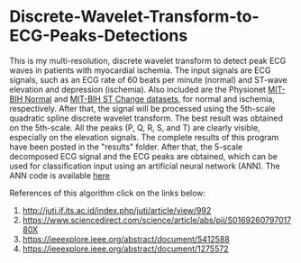 # Discrete-Wavelet-Transform-to-ECG-Peaks-Detections

This is my multi-resolution, discrete wavelet transform to detect peak ECG waves in patients with myocardial ischemia. The input signals are ECG signals, such as an ECG rate of 60 beats per minute (normal) and ST-wave elevation and depression (ischemia). Also included are the Physionet [MIT-BIH Normal](https://archive.physionet.org/cgi-bin/atm/ATM) and [MIT-BIH ST Change datasets](https://archive.physionet.org/cgi-bin/atm/ATM), for normal and ischemia, respectively.  After that, the signal will be processed using the 5th-scale quadratic spline discrete wavelet transform. The best result was obtained on the 5th-scale. All the peaks (P, Q, R, S, and T) are clearly visible, especially on the elevation signals. The complete results of this program have been posted in the "results" folder. After that, the 5-scale decomposed ECG signal and the ECG peaks are obtained, which can be used for classification input using an artificial neural network (ANN). The ANN code is available [here](https://github.com/AchmadFachturrohman/Machine-Learning-Based-Myocardial-Ischemia-Classification/tree/ANN-Classifier)

References of this algorithm click on the links below:
1. http://juti.if.its.ac.id/index.php/juti/article/view/992
2. https://www.sciencedirect.com/science/article/abs/pii/S016926079701780X
3. https://ieeexplore.ieee.org/abstract/document/5412588
4. https://ieeexplore.ieee.org/abstract/document/1275572

